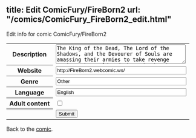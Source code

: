title: Edit ComicFury/FireBorn2
url: "/comics/ComicFury_FireBorn2_edit.html"
---
Edit info for comic ComicFury/FireBorn2

<form name="comic" action="http://gaepostmail.appspot.com/comic/" method="post">
<table class="comicinfo">
<tr>
<th>Description</th><td><textarea name="description" cols="40" rows="3">The King of the Dead, The Lord of the Shadows, and the Devourer of Souls are amassing their armies to take revenge against the world and the gods that have shunned them. Men and women from different walks of life will join forces to fight them.</textarea></td>
</tr>
<tr>
<th>Website</th><td><input type="text" name="url" value="http://FireBorn2.webcomic.ws/" size="40"/></td>
</tr>
<tr>
<th>Genre</th><td><input type="text" name="genre" value="Other" size="40"/></td>
</tr>
<tr>
<th>Language</th><td><input type="text" name="language" value="English" size="40"/></td>
</tr>
<tr>
<th>Adult content</th><td><input type="checkbox" name="adult" value="adult" /></td>
</tr>
<tr>
<th></th><td>
<input type="hidden" name="comic" value="ComicFury_FireBorn2" />
<input type="submit" name="submit" value="Submit" />
</td>
</tr>
</table>
</form>

Back to the [comic](ComicFury_FireBorn2.html).
